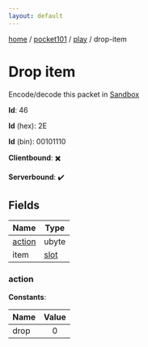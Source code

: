 ```yaml
---
layout: default
---
```


[home](/)  /  [pocket101](/protocol/pocket101)  /  [play](/protocol/pocket101/play)  /  drop-item

# Drop item

Encode/decode this packet in [Sandbox](../../../sandbox/pocket101#play.drop_item)

**Id**: 46

**Id** (hex): 2E

**Id** (bin): 00101110

**Clientbound**: ✖️

**Serverbound**: ✔️

## Fields

Name | Type
---|---
[action](#action) | ubyte
item | [slot](/protocol/pocket101/types/slot)

### action

**Constants**:

Name | Value
---|:---:
drop | 0
